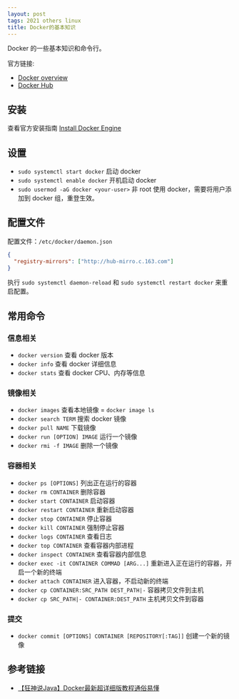```yaml
---
layout: post
tags: 2021 others linux
title: Docker的基本知识
---
```

Docker 的一些基本知识和命令行。

官方链接:

- [Docker overview](https://docs.docker.com/get-started/overview/)
- [Docker Hub](https://hub.docker.com/)

## 安装

查看官方安装指南 [Install Docker Engine](https://docs.docker.com/engine/install/)

## 设置

- `sudo systemctl start docker` 启动 docker
- `sudo systemctl enable docker` 开机启动 docker
- `sudo usermod -aG docker <your-user>` 非 root 使用 docker，需要将用户添加到 docker 组，重登生效。

## 配置文件

配置文件：`/etc/docker/daemon.json`

```json
{
  "registry-mirrors": ["http://hub-mirro.c.163.com"]
}
```

执行 `sudo systemctl daemon-reload` 和 `sudo systemctl restart docker` 来重启配置。

## 常用命令

### 信息相关

- `docker version` 查看 docker 版本
- `docker info` 查看 docker 详细信息
- `docker stats` 查看 docker CPU、内存等信息

### 镜像相关

- `docker images` 查看本地镜像 = `docker image ls`
- `docker search TERM` 搜索 docker 镜像
- `docker pull NAME` 下载镜像
- `docker run [OPTION] IMAGE` 运行一个镜像
- `docker rmi -f IMAGE` 删除一个镜像

### 容器相关

- `docker ps [OPTIONS]` 列出正在运行的容器
- `docker rm CONTAINER` 删除容器
- `docker start CONTAINER` 启动容器
- `docker restart CONTAINER` 重新启动容器
- `docker stop CONTAINER` 停止容器
- `docker kill CONTAINER` 强制停止容器
- `docker logs CONTAINER` 查看日志
- `docker top CONTAINER` 查看容器内部进程
- `docker inspect CONTAINER` 查看容器内部信息
- `docker exec -it CONTAINER COMMAD [ARG...]` 重新进入正在运行的容器，开启一个新的终端
- `docker attach CONTAINER` 进入容器，不启动新的终端
- `docker cp CONTAINER:SRC_PATH DEST_PATH|-` 容器拷贝文件到主机
- `docker cp SRC_PATH|- CONTAINER:DEST_PATH` 主机拷贝文件到容器

### 提交

- `docker commit [OPTIONS] CONTAINER [REPOSITORY[:TAG]]` 创建一个新的镜像

## 参考链接

- [【狂神说Java】Docker最新超详细版教程通俗易懂](https://www.bilibili.com/video/BV1og4y1q7M4)
